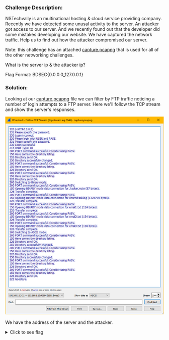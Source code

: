 ### Challenge Description:

NSTechvally is an multinational hosting & cloud service providing company. Recently we have detected some unusal activity to the server. An attacker got access to our server. And we recently found out that the developer did some mistakes developing our website. We have captured the network traffic. Help us to find out how the attacker compromised our server.

Note: this challenge has an attached [capture.pcapng](attachments/capture.pcapng) that is used for all of the other networking challenges.

What is the server ip & the attacker ip?

Flag Format: BDSEC{0.0.0.0_127.0.0.1}

### Solution:

Looking at our [capture.pcapng](attachments/capture.pcapng) file we can filter by FTP traffic noticing a number of login attempts to a FTP server. Here we'll follow the TCP stream and show the server's responses. 

![](img/wireshark-follow-stream.png)

We have the address of the server and the attacker.

<details>
  <summary>Click to see flag</summary> 
  
    BDSEC{192.168.1.13_192.168.1.10}

</details>